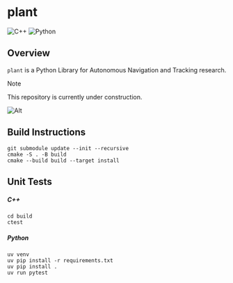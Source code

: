 # plant

![C++](https://img.shields.io/badge/C%2B%2B-00599C?style=for-the-badge&logo=c%2B%2B&logoColor=white)
![Python](https://img.shields.io/badge/Python-3776AB?style=for-the-badge&logo=python&logoColor=white)

## Overview

`plant` is a Python Library for Autonomous Navigation and Tracking research.

> [!NOTE]
> This repository is currently under construction.

![Alt](https://repobeats.axiom.co/api/embed/7b396ab12aae81b774176805c20b9f1be8827ccb.svg "Repobeats analytics image")

## Build Instructions

```shell
git submodule update --init --recursive
cmake -S . -B build
cmake --build build --target install
```

## Unit Tests

##### C++

```shell
cd build
ctest
```

##### Python

```shell
uv venv
uv pip install -r requirements.txt
uv pip install .
uv run pytest
```

